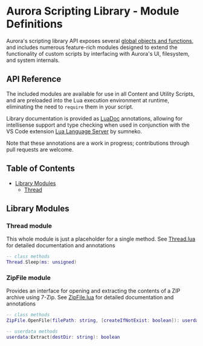 # Aurora Scripting Library - Module Definitions

Aurora's scripting library API exposes several [global objects and functions](definitions/aurorascriptlib/library/Globals.lua), and includes numerous feature-rich modules designed to extend the functionality of custom scripts by interfacing with Aurora's UI, filesystem, and system internals.

## API Reference

The included modules are available for use in all Content and Utility Scripts, and are preloaded into the Lua execution environment at runtime, eliminating the need to `require` them in your script.

Library documentation is provided as [LuaDoc](https://luals.github.io/wiki/annotations/) annotations, allowing for intellisense support and type checking when used in conjunction with the VS Code extension [Lua Language Server](https://marketplace.visualstudio.com/items?itemName=sumneko.lua) by sumneko.

Note that these annotations are a work in progress; contributions through pull requests are welcome.

## Table of Contents

- [Library Modules](#library-modules)
  - [Thread](#thread-module)

## Library Modules

### Thread module

This whole module is just a placeholder for a single method. See [Thread.lua](definitions/aurorascriptlib/library/Thread.lua) for detailed documentation and annotations

```lua
-- class methods
Thread.Sleep(ms: unsigned)
```

### ZipFile module

Provides an interface for opening and extracting the contents of a ZIP archive using 7-Zip. See [ZipFile.lua](definitions/aurorascriptlib/library/ZipFile.lua) for detailed documentation and annotations

```lua
-- class methods
ZipFile.OpenFile(filePath: string, [createIfNotExist: boolean]): userdata|nil

-- userdata methods
userdata:Extract(destDir: string): boolean
```

